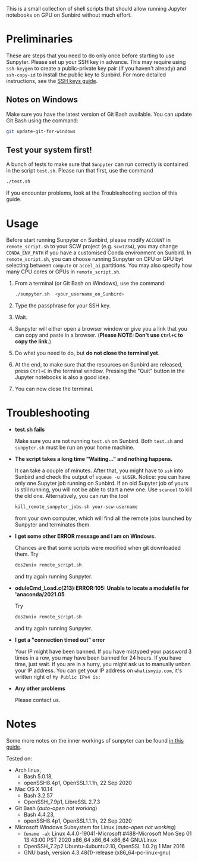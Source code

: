 This is a small collection of shell scripts that should allow running Jupyter notebooks on GPU on Sunbird without much effort.

# Preliminaries

These are steps that you need to do only once before starting to use Sunpyter. Please set up your SSH key in advance. 
This may require using `ssh-keygen` to create a public-private key pair (if you haven't already) and `ssh-copy-id` to install the public key to Sunbird.
For more detailed instructions, see the [SSH keys guide](ssh-keys-guide.md). 

## Notes on **Windows**
Make sure you have the latest version of Git Bash available. You can update Git Bash using the command:

```bash
git update-git-for-windows
```

## Test your system first!
A bunch of tests to make sure that `Sunpyter` can run correctly is contained in the script `test.sh`.
Please run that first, use the command
```bash
./test.sh
```
If you encounter problems, look at the Troubleshooting section of this guide.

# Usage
Before start running Sunpyter on Sunbird, please modify `ACCOUNT` in `remote_script.sh` to your SCW project (e.g. `scw1234`), you may change `CONDA_ENV_PATH` if you have a customised Conda environment on Sunbird. In `remote_script.sh`, you can choose running Sunpyter on CPU or GPU byt selecting between `compute` or `accel_ai` partitions. You may also specify how many CPU cores or GPUs in `remote_script.sh`.

1. From a terminal (or Git Bash on Windows), use the command:
   ```bash
   ./sunpyter.sh  <your_username_on_Sunbird>
   ```
2. Type the passphrase for your SSH key.

3. Wait.

4. Sunpyter will either open a browser window or give you a link that you can copy and paste in a browser. (**Please NOTE: Don't use `Ctrl+C` to copy the link.**)

5. Do what you need to do, but **do not close the terminal yet**.

6. At the end, to make sure that the resources on Sunbird are released, press `Ctrl+C` in the terminal window. Pressing the "Quit" button in the Jupyter notebooks is also a good idea.

7. You can now close the terminal.

# Troubleshooting
  * **test.sh fails**
  
    Make sure you are not running `test.sh` on Sunbird. Both `test.sh` and `sunpyter.sh` must be run on your home machine.
    
  * **The script takes a long time "Waiting..." and nothing happens.**
  
    It can take a couple of minutes. 
    After that, you might have to `ssh` into Sunbird 
    and check the output of `squeue -u $USER`.
    Notice: you can have only one Supyter job running on Sunbird.
    If an old Supyter job of yours is still running, 
    you will not be able to start a new one. 
    Use `scancel` to kill the old one.
    Alternatively, you can run the tool
    ```bash
    kill_remote_sunpyter_jobs.sh your-scw-username 
    ```
    from your own computer, 
    which will find all the remote jobs
    launched by Sunpyter
    and terminates them.
    
  * **I get some other ERROR message and I am on Windows.**
  
    Chances are that some scripts were modified 
    when git downloaded them.
    Try
    ```bash
    dos2unix remote_script.sh
    ```
    and try again running Sunpyter.
    
  * **oduleCmd_Load.c(213):ERROR:105: Unable to locate a modulefile for 'anaconda/2021.05**
  
    Try
    ```bash
    dos2unix remote_script.sh
    ```
    and try again running Sunpyter.
    
  * **I get a "connection timed out" error**
  
    Your IP might have been banned.
    If you have mistyped your password 3 times
    in a row, you may have been banned for 24 hours.
    If you have time, just wait. 
    If you are in a hurry, 
    you might ask us 
    to manually unban your IP address.
    You can get your IP address 
    on `whatismyip.com`, 
    it's written right of 
    `My Public IPv4 is:`
    
  * **Any other problems**
  
    Please contact us.

# Notes
Some more notes on the inner workings of sunpyter
can be found [in this guide](internals_documentation.md).

Tested on:
- Arch linux,
  - Bash 5.0.18, 
  - openSSH8.4p1, OpenSSL1.1.1h, 22 Sep 2020
- Mac OS X 10.14
  - Bash 3.2.57
  - OpenSSH_7.9p1, LibreSSL 2.7.3
- Git Bash (*auto-open not working*)
  - Bash 4.4.23, 
  - openSSH8.4p1, OpenSSL1.1.1h, 22 Sep 2020
- Microsoft Windows Subsystem for Linux (*auto-open not working*)
  - (`uname -a`): Linux 4.4.0-19041-Microsoft #488-Microsoft Mon Sep 01 13:43:00 PST 2020 x86_64 x86_64 x86_64 GNU/Linux
  - OpenSSH_7.2p2 Ubuntu-4ubuntu2.10, OpenSSL 1.0.2g  1 Mar 2016
  - GNU bash, version 4.3.48(1)-release (x86_64-pc-linux-gnu)
